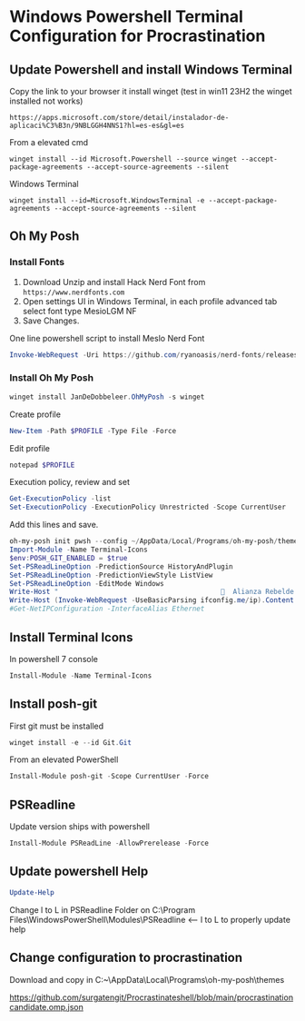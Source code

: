 # Windows Powershell Terminal Configuration for Procrastination

## Update Powershell and install Windows Terminal

Copy the link to your browser it install winget (test in win11 23H2 the winget installed not works)
```
https://apps.microsoft.com/store/detail/instalador-de-aplicaci%C3%B3n/9NBLGGH4NNS1?hl=es-es&gl=es
```
From a elevated cmd
```console
winget install --id Microsoft.Powershell --source winget --accept-package-agreements --accept-source-agreements --silent
```
Windows Terminal
```console
winget install --id=Microsoft.WindowsTerminal -e --accept-package-agreements --accept-source-agreements --silent
```

## Oh My Posh

### Install Fonts
1. Download Unzip and install Hack Nerd Font from `https://www.nerdfonts.com`
2. Open settings UI in Windows Terminal, in each profile advanced tab select font type MesioLGM NF
3. Save Changes.

One line powershell script to install Meslo Nerd Font
```powershell
Invoke-WebRequest -Uri https://github.com/ryanoasis/nerd-fonts/releases/download/v3.1.1/Hack.zip -OutFile Fonts.zip && Expand-Archive .\Fonts.zip & start-sleep -s 4 && Get-ChildItem -Path ./Fonts -Include '*.ttf','*.ttc','*.otf' -Recurse | ForEach {(New-Object -ComObject Shell.Application).Namespace(0x14).CopyHere($_.FullName,0x10)}
```
### Install Oh My Posh
```powershell
winget install JanDeDobbeleer.OhMyPosh -s winget
```
Create profile 
```powershell
New-Item -Path $PROFILE -Type File -Force
```
Edit profile
```powershell
notepad $PROFILE
```
Execution policy, review and set

```powershell
Get-ExecutionPolicy -list
Set-ExecutionPolicy -ExecutionPolicy Unrestricted -Scope CurrentUser
```

Add this lines and save.
```powershell
oh-my-posh init pwsh --config ~/AppData/Local/Programs/oh-my-posh/themes/procrastinatorcandidate.omp.json | Invoke-Expression
Import-Module -Name Terminal-Icons
$env:POSH_GIT_ENABLED = $true
Set-PSReadLineOption -PredictionSource HistoryAndPlugin
Set-PSReadLineOption -PredictionViewStyle ListView
Set-PSReadLineOption -EditMode Windows
Write-Host "                                          Alianza Rebelde " -ForegroundColor red
Write-Host (Invoke-WebRequest -UseBasicParsing ifconfig.me/ip).Content.Trim() ﴣ
#Get-NetIPConfiguration -InterfaceAlias Ethernet
``` 

## Install Terminal Icons
In powershell 7 console 
```powershell
Install-Module -Name Terminal-Icons
```
## Install posh-git
First git must be installed 
```powershell
winget install -e --id Git.Git
```
From an elevated PowerShell
```powershell
Install-Module posh-git -Scope CurrentUser -Force
```
## PSReadline
Update version ships with powershell
```powershell
Install-Module PSReadLine -AllowPrerelease -Force
```
## Update powershell Help
```powershell
Update-Help
```
Change l to L in PSReadline Folder on C:\Program Files\WindowsPowerShell\Modules\PSReadline  <-- l to L to properly update help
## Change configuration to procrastination
Download and copy in C:~\AppData\Local\Programs\oh-my-posh\themes
 
https://github.com/surgatengit/Procrastinateshell/blob/main/procrastinationcandidate.omp.json
